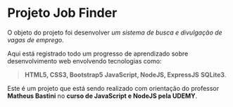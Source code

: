 # Projeto Job Finder

O objeto do projeto foi desenvolver _um sistema de busca e divulgação de vagas de emprego_. 

Aqui está registrado todo um progresso de aprendizado sobre desenvolvimento web envolvendo tecnologias como: 
> **HTML5, CSS3, Bootstrap5**
> **JavaScript, NodeJS, ExpressJS**
> **SQLite3**.

Este é um projeto que está sendo realizado com orientação do professor **Matheus Bastini** no **curso de JavaScript e NodeJS pela UDEMY**.


